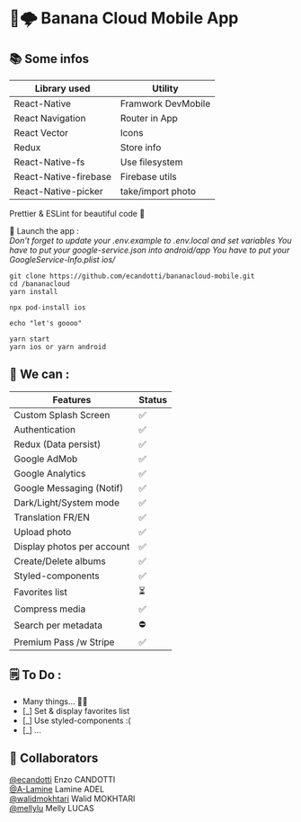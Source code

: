 # 🍌🌩 Banana Cloud Mobile App

## 📚 Some infos

| Library used          | Utility            |
| --------------------- | ------------------ |
| React-Native          | Framwork DevMobile |
| React Navigation      | Router in App      |
| React Vector          | Icons              |
| Redux                 | Store info         |
| React-Native-fs       | Use filesystem     |
| React-Native-firebase | Firebase utils     |
| React-Native-picker   | take/import photo  |

Prettier & ESLint for beautiful code 🥰

📲 Launch the app :  
_Don't forget to update your .env.example to .env.local and set variables_
_You have to put your google-service.json into android/app_
_You have to put your GoogleService-Info.plist ios/_

```
git clone https://github.com/ecandotti/bananacloud-mobile.git
cd /bananacloud
yarn install

npx pod-install ios

echo "let's goooo"

yarn start
yarn ios or yarn android
```

## 💪 We can :

| Features                   | Status |
| -------------------------- | ------ |
| Custom Splash Screen       | ✅     |
| Authentication             | ✅     |
| Redux (Data persist)       | ✅     |
| Google AdMob               | ✅     |
| Google Analytics           | ✅     |
| Google Messaging (Notif)   | ✅     |
| Dark/Light/System mode     | ✅     |
| Translation FR/EN          | ✅     |
| Upload photo               | ✅     |
| Display photos per account | ✅     |
| Create/Delete albums       | ✅     |
| Styled-components          | ✅     |
| Favorites list             | ⏳     |
| Compress media             | ✅     |
| Search per metadata        | ⛔️    |
| Premium Pass /w Stripe     | ✅     |

## 🗒 To Do :

-   Many things... 😮‍💨
-   [_] Set & display favorites list
-   [_] Use styled-components :(
-   [_] ...

## 👥 Collaborators

<a href="https://github.com/ecandotti">@ecandotti</a> Enzo CANDOTTI  
<a href="https://github.com/A-Lamine">@A-Lamine</a> Lamine ADEL  
<a href="https://github.com/walidmokhtari">@walidmokhtari</a> Walid MOKHTARI  
<a href="https://github.com/mellylu">@mellylu</a> Melly LUCAS
